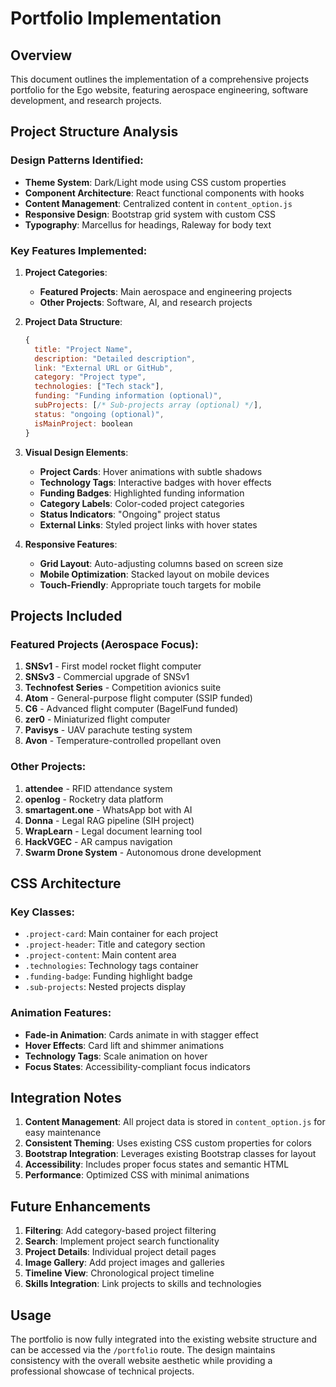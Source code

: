 # Portfolio Implementation

## Overview
This document outlines the implementation of a comprehensive projects portfolio for the Ego website, featuring aerospace engineering, software development, and research projects.

## Project Structure Analysis

### Design Patterns Identified:
- **Theme System**: Dark/Light mode using CSS custom properties
- **Component Architecture**: React functional components with hooks
- **Content Management**: Centralized content in `content_option.js`
- **Responsive Design**: Bootstrap grid system with custom CSS
- **Typography**: Marcellus for headings, Raleway for body text

### Key Features Implemented:

1. **Project Categories**:
   - **Featured Projects**: Main aerospace and engineering projects
   - **Other Projects**: Software, AI, and research projects

2. **Project Data Structure**:
   ```javascript
   {
     title: "Project Name",
     description: "Detailed description",
     link: "External URL or GitHub",
     category: "Project type",
     technologies: ["Tech stack"],
     funding: "Funding information (optional)",
     subProjects: [/* Sub-projects array (optional) */],
     status: "ongoing (optional)",
     isMainProject: boolean
   }
   ```

3. **Visual Design Elements**:
   - **Project Cards**: Hover animations with subtle shadows
   - **Technology Tags**: Interactive badges with hover effects
   - **Funding Badges**: Highlighted funding information
   - **Category Labels**: Color-coded project categories
   - **Status Indicators**: "Ongoing" project status
   - **External Links**: Styled project links with hover states

4. **Responsive Features**:
   - **Grid Layout**: Auto-adjusting columns based on screen size
   - **Mobile Optimization**: Stacked layout on mobile devices
   - **Touch-Friendly**: Appropriate touch targets for mobile

## Projects Included

### Featured Projects (Aerospace Focus):
1. **SNSv1** - First model rocket flight computer
2. **SNSv3** - Commercial upgrade of SNSv1
3. **Technofest Series** - Competition avionics suite
4. **Atom** - General-purpose flight computer (SSIP funded)
5. **C6** - Advanced flight computer (BagelFund funded)
6. **zer0** - Miniaturized flight computer
7. **Pavisys** - UAV parachute testing system
8. **Avon** - Temperature-controlled propellant oven

### Other Projects:
1. **attendee** - RFID attendance system
2. **openlog** - Rocketry data platform
3. **smartagent.one** - WhatsApp bot with AI
4. **Donna** - Legal RAG pipeline (SIH project)
5. **WrapLearn** - Legal document learning tool
6. **HackVGEC** - AR campus navigation
7. **Swarm Drone System** - Autonomous drone development

## CSS Architecture

### Key Classes:
- `.project-card`: Main container for each project
- `.project-header`: Title and category section
- `.project-content`: Main content area
- `.technologies`: Technology tags container
- `.funding-badge`: Funding highlight badge
- `.sub-projects`: Nested projects display

### Animation Features:
- **Fade-in Animation**: Cards animate in with stagger effect
- **Hover Effects**: Card lift and shimmer animations
- **Technology Tags**: Scale animation on hover
- **Focus States**: Accessibility-compliant focus indicators

## Integration Notes

1. **Content Management**: All project data is stored in `content_option.js` for easy maintenance
2. **Consistent Theming**: Uses existing CSS custom properties for colors
3. **Bootstrap Integration**: Leverages existing Bootstrap classes for layout
4. **Accessibility**: Includes proper focus states and semantic HTML
5. **Performance**: Optimized CSS with minimal animations

## Future Enhancements

1. **Filtering**: Add category-based project filtering
2. **Search**: Implement project search functionality
3. **Project Details**: Individual project detail pages
4. **Image Gallery**: Add project images and galleries
5. **Timeline View**: Chronological project timeline
6. **Skills Integration**: Link projects to skills and technologies

## Usage

The portfolio is now fully integrated into the existing website structure and can be accessed via the `/portfolio` route. The design maintains consistency with the overall website aesthetic while providing a professional showcase of technical projects.
